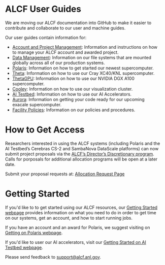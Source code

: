 # ALCF User Guides
We are moving our ALCF documentation into GitHub to make it easier to contribute and collaborate to our user and machine guides.

Our user guides contain information for: 
- [Account and Project Management](https://www.alcf.anl.gov/support-center/account-and-project-management): Information and instructions on how to manage your ALCF account and awarded project.  
- [Data Management](https://www.alcf.anl.gov/support/user-guides/data-management/filesystem-and-storage/data-storage/index.html): Information on our file systems that are mounted globally across all of our production systems.
- [Polaris](https://www.alcf.anl.gov/support/user-guides/polaris/getting-started/index.html): Information on how to get started our newest supercomputer.
- [Theta](https://www.alcf.anl.gov/support/user-guides/theta/hardware-overview/machine-overview/index.html): Information on how to use our Cray XC40/KNL supercomputer.
- [ThetaGPU](https://www.alcf.anl.gov/support/user-guides/theta-gpu/hardware-overview/theta-gpu-machine-overview/index.html): Information on how to use our NVIDIA DGX A100 supercomputer.
- [Cooley](https://www.alcf.anl.gov/support/user-guides/cooley/cooley-overview/index.html): Information on how to use our visualization cluster.
- [AI Testbed](https://www.alcf.anl.gov/support-center/ai-testbed): Information on how to use our AI Accelerators.
- [Aurora](https://www.alcf.anl.gov/support-center/aurora): Information on getting your code ready for our upcoming exacale supercomputer.
- [Facility Policies](https://www.alcf.anl.gov/support-center/facility-policies): Information on our policies and procedures.

# How to Get Access
Researchers interested in using the ALCF systems (including Polaris and the AI Testbed’s Cerebras CS-2 and SambaNova DataScale platforms) can now submit project proposals via the [ALCF’s Director’s Discretionary program](https://www.alcf.anl.gov/science/directors-discretionary-allocation-program). Calls for porposals for additional allocation programs will be open at a later date.

Submit your proposal requests at: [Allocation Request Page](https://www.alcf.anl.gov/science/directors-discretionary-allocation-program)

# Getting Started
If you'd like to to get started using our ALCF resources, our [Getting Started webpage](https://www.alcf.anl.gov/support-center/get-started) provides information on what you need to do in order to get time on our systems, get an account, and how to start running jobs.

If you have an account and an award for Polaris, we suggest visiting on [Getting on Polaris webpage](https://www.alcf.anl.gov/support/user-guides/polaris/getting-started/index.html).

If you'd like to user our AI accelerators, visit our [Getting Started on AI Testbed webpage](https://argonne-lcf.github.io/ai-testbed-userdocs/#getting-started).

Please send feedback to [support@alcf.anl.gov](support@alcf.anl.gov).
